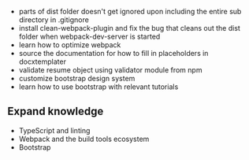 - parts of dist folder doesn't get ignored upon including the entire sub directory in .gitignore
- install clean-webpack-plugin and fix the bug that cleans out the dist folder when webpack-dev-server is started
- learn how to optimize webpack
- source the documentation for how to fill in placeholders in docxtemplater
- validate resume object using validator module from npm
- customize bootstrap design system
- learn how to use bootstrap with relevant tutorials


## Expand knowledge
- TypeScript and linting
- Webpack and the build tools ecosystem
- Bootstrap